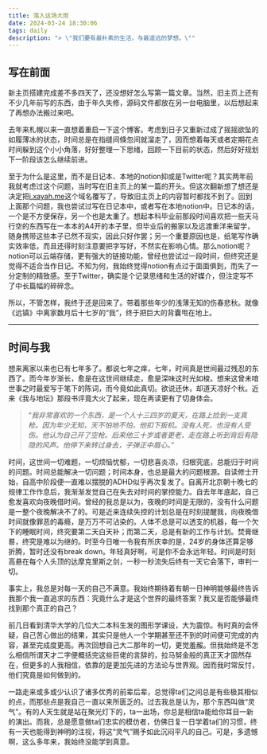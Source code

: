 ```yaml
---
title: 落入这场大雨
date: 2024-03-24 18:30:06
tags: daily
description: "> \"我们要有最朴素的生活，与最遥远的梦想。\""
---
```


## 写在前面

新主页搭建完成差不多四天了，还没想好怎么写第一篇文章。当然，旧主页上还有不少几年前写的东西，由于年久失修，源码文件都放在另一台电脑里，以后想起来了再想办法搬过来吧。

去年来札幌以来一直想着重启一下这个博客。考虑到日子又重新过成了摇摇欲坠的如履薄冰的状态，时间总是在指缝间倏忽间就溜走了，因而想着每天或者定期花点时间躲到这个小小角落，好好整理一下思绪，回顾一下目前的状态，然后好好规划下一阶段该怎么继续前进。

至于为什么是这里，而不是日记本、本地的notion抑或是Twitter呢？其实两年前我就考虑过这个问题，当时写在旧主页上的某一篇的开头。但这次翻新想了想还是决定把[i.xayah.me](https://i.xayah.me/)这个域名覆写了，导致旧主页上的内容暂时都找不到了。回到上面那个问题，我也尝试过写在日记本中，或者写在本地notion中。日记本的话，一个是不方便保存，另一个也是太重了。想起本科毕业前那段时间喜欢把一些天马行空的东西写在一本本的A4开的本子里，但毕业后的搬家以及远渡重洋来留学，随身携带这些本子已然不现实，因此只好作罢；另一个重要原因也是，纸笔写作确实效率低，而且还得时刻注意要把字写好，不然实在影响心情。那么notion呢？notion可以云端存储，更有强大的链接功能，曾经也尝试过一段时间，但终究还是觉得不适合当作日记。不知为何，我始终觉得notion有点过于面面俱到，而失了一分定制的精致感。至于Twitter，确实是个记录思绪和生活的好媒介，但注定写不了中长篇幅的碎碎念。

所以，不管怎样，我终于还是回来了。带着那些年少的浅薄无知的伤春悲秋。就像《远镇》中离家数月后十七岁的“我”，终于把巨大的背囊甩在地上。

---

## 时间与我

想来离家以来也已有七年多了。都说七年之痒，七年，时间真是世间最过残忍的东西了。而今年岁渐长，愈是在这世间继续走，愈是深味这时光如梭。想来这曾未喑世事之时最爱写于笔下的陈词，而今竟如此真切。欲说还休，却道天凉好个秋。近来《我与地坛》那段书评竟大火了起来，现在再读更有了切身体会。

> *“我非常喜欢的一个东西，是一个人十三四岁的夏天，在路上捡到一支真枪。因为年少无知，天不怕地不怕，他扣下扳机。没有人死，也没有人受伤。他认为自己开了空枪。后来他三十岁或者更老，走在路上听到背后有隐隐的风声。他停下来转过身去，子弹正中眉心。”*

时间，这世间一切难题，一切烦恼忧郁，一切悲喜炎凉，归根究底，总能归于时间的问题。时间总能解决一切问题；时间本身，也总是最大的问题根源。自读修士开始，自高中阶段便一直难以摆脱的ADHD似乎再次复发了。自离开北京朝十晚七的规律工作作息后，我渐渐发觉自己在失去对时间的掌控能力。自去年年底起，自己愈发喜欢向夜晚借时间。曾经的我总是以为，夜晚的时间是无限的，没有什么问题是一整个夜晚解决不了的。可是近来连续失控的计划总是在时刻提醒我，向夜晚借时间就像罪恶的毒瘾，是万万不可沾染的。人体不总是可以透支的机器，每一个欠下的睡眠时间，终究要第二天白天补；而第二天，总是有新的工作与计划。焚膏继晷，终究是难以为继的。时至今日唯一令我有所庆幸的是，24岁的身体还算足够折腾，暂时还没有break down。年轻真好啊，可是你不会永远年轻。时间是时刻高悬在每个人头顶的达摩克里斯之剑，一秒一秒流失后终有一天它会落下，审判一切。

事实上，我总是对每一天的自己不满意。我始终期待着有朝一日神明能够最终告诉我那个我一直追求的东西：究竟什么才是这个世界的最终答案？我又是否能够最终找到那个真正的自己？

前几日看到清华大学的几位大二本科生发的图形学课设，大为震惊。有时真的会怀疑，自己苦心做出的结果，其实只是他人一个学期甚至还不到的时间便可完成的内容，甚至完成度更高。再次回想自己大二那年的一切，更觉羞赧。但我始终是不怎么相信所谓天才二字便概括完这些巨佬的言辞的，拉马努金般的真正天才固然存在，但更多的人我相信，依靠的是更加先进的方法论与世界观。因而我时常反忖，他们究竟是如何做到的。

一路走来或多或少认识了诸多优秀的前辈后辈，总觉得ta们之间总是有些极其相似的点，而那些点是我自己一直以来所匮乏的。过去我总是认为，那个东西叫做“灵气”。有的人天生就是站在聚光灯下的，ta一出场，你总是相信ta能给你耳目一新的演出。而我，总是愿意做ta们忠实的模仿者，仿佛日复一日学着ta们的习惯，终有一天也能得到神明的注视，将这“灵气”赐予如此沉闷平凡的自己。可是，多遗憾啊，这么多年来，我始终没能学到真意。
